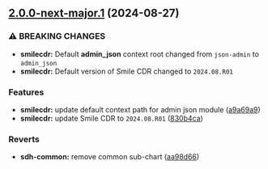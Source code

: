 ## [2.0.0-next-major.1](https://gitlab.com/smilecdr-public/smile-dh-helm-charts/compare/v1.1.1...v2.0.0-next-major.1) (2024-08-27)

### ⚠ BREAKING CHANGES

* **smilecdr:** Default **admin_json** context root changed from `json-admin` to `admin_json`
* **smilecdr:** Default version of Smile CDR changed to `2024.08.R01`

### Features

* **smilecdr:** update default context path for admin json module ([a9a69a9](https://gitlab.com/smilecdr-public/smile-dh-helm-charts/commit/a9a69a92133f4ab6ab9756ad324008630cc5c51d))
* **smilecdr:** update Smile CDR to `2024.08.R01` ([830b4ca](https://gitlab.com/smilecdr-public/smile-dh-helm-charts/commit/830b4caa906be0ce61ec9fb645d36b7aeb3a44d7))

### Reverts

* **sdh-common:** remove common sub-chart ([aa98d66](https://gitlab.com/smilecdr-public/smile-dh-helm-charts/commit/aa98d667253fc2a13805070b3507ed768b45977f))
